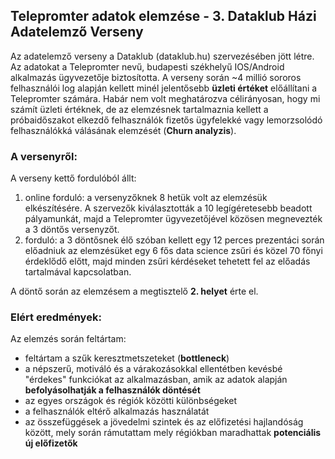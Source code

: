 ## Telepromter adatok elemzése - 3. Dataklub Házi Adatelemző Verseny

Az adatelemző verseny a Dataklub (dataklub.hu) szervezésében jött létre.
Az adatokat a Telepromter nevű, budapesti székhelyű IOS/Android alkalmazás ügyvezetője biztosította. A verseny során ~4 millió sororos felhasználói log alapján kellett minél jelentősebb **üzleti értéket** előállítani a Telepromter számára. Habár nem volt meghatározva célirányosan, hogy mi számít üzleti értéknek, de az elemzésnek tartalmaznia kellett a próbaidőszakot elkezdő felhasználók fizetős ügyfelekké vagy lemorzsolódó felhasználókká válásának elemzését (**Churn analyzis**). 

### A versenyről:
A verseny kettő fordulóból állt:
1. online forduló: a versenyzőknek 8 hetük volt az elemzésük elkészítésére. A szervezők kiválasztották a 10 legígéretesebb beadott pályamunkát, majd a Telepromter ügyvezetőjével közösen megnevezték a 3 döntős versenyzőt.
2. forduló: a 3 döntősnek élő szóban kellett egy 12 perces prezentáci során előadniuk az elemzésüket egy 6 fős data science zsűri és közel 70 főnyi érdeklődő előtt, majd minden zsűri kérdéseket tehetett fel az előadás tartalmával kapcsolatban.

A döntő során az elemzésem a megtisztelő **2. helyet** érte el.

### Elért eredmények:
Az elemzés során feltártam: 
- feltártam a szűk keresztmetszeteket (**bottleneck**)
- a népszerű, motiváló és a várakozásokkal ellentétben kevésbé "érdekes" funkciókat az alkalmazásban, amik az adatok alapján **befolyásolhatják a felhasználók döntését**
- az egyes országok és régiók közötti különbségeket
- a felhasználók eltérő alkalmazás használatát
- az összefüggések a jövedelmi szintek és az előfizetési hajlandóság között, mely során rámutattam mely régiókban maradhattak **potenciális új előfizetők**


